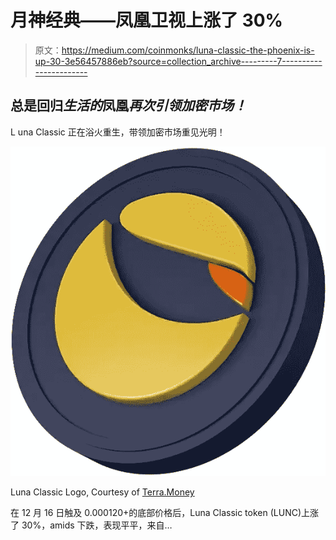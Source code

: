 # 月神经典——凤凰卫视上涨了 30%

> 原文：<https://medium.com/coinmonks/luna-classic-the-phoenix-is-up-30-3e56457886eb?source=collection_archive---------7----------------------->

## 总是回归*生活的*凤凰*再次引领加密市场！*

L una Classic 正在浴火重生，带领加密市场重见光明！

![](img/3440075ad4013a960a1bb880ddf6ba7d.png)

Luna Classic Logo, Courtesy of [Terra.Money](https://www.terra.money/)

在 12 月 16 日触及 0.000120+的底部价格后，Luna Classic token (LUNC)上涨了 30%，amids 下跌，表现平平，来自…